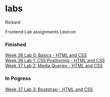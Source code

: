# labs
Rickard

Frontend Lab assignments
Lexicon

<h3>Finished</h3>

<a href="https://leck-lex.github.io/labs/00_week36_basics_html_css">Week 36 Lab 0: Basics - HTML and CSS<a>
<br>
<a href="https://leck-lex.github.io/labs/01_week36_css_positioning/">Week 36 Lab 1: CSS Positioning - HTML and CSS<a>
<br>
<a href="https://leck-lex.github.io/labs/02_week37_media_queries/">Week 37 Lab 2: Media Queries - HTML and CSS<a>

<h3>In Pogress</h3>

<a href="https://leck-lex.github.io/labs/02_week37_bootstrap/">Week 37 Lab 3: Bootstrap - HTML and CSS<a>
